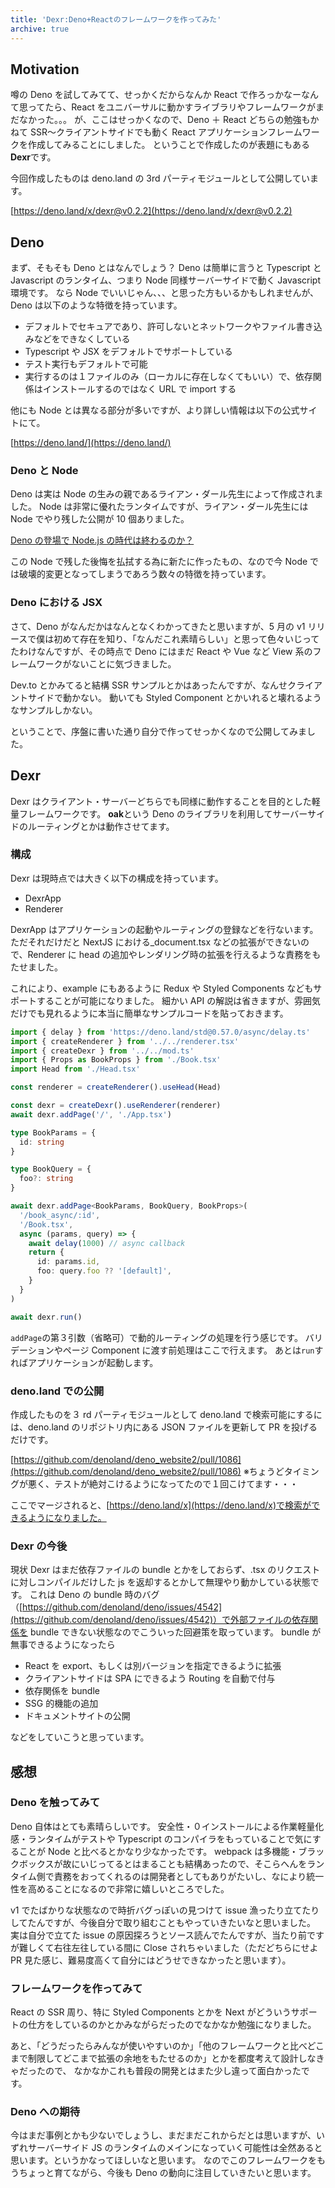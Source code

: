 ```yaml
---
title: 'Dexr:Deno+Reactのフレームワークを作ってみた'
archive: true
---
```


## Motivation

噂の Deno を試してみてて、せっかくだからなんか React で作ろっかなーなんて思ってたら、React をユニバーサルに動かすライブラリやフレームワークがまだなかった。。。
が、ここはせっかくなので、Deno ＋ React どちらの勉強もかねて SSR〜クライアントサイドでも動く React アプリケーションフレームワークを作成してみることにしました。
ということで作成したのが表題にもある**Dexr**です。

今回作成したものは deno.land の 3rd パーティモジュールとして公開しています。

[https://deno.land/x/dexr@v0.2.2](https://deno.land/x/dexr@v0.2.2)

## Deno

まず、そもそも Deno とはなんでしょう？
Deno は簡単に言うと Typescript と Javascript のランタイム、つまり Node 同様サーバーサイドで動く Javascript 環境です。
なら Node でいいじゃん、、、と思った方もいるかもしれませんが、Deno は以下のような特徴を持っています。

- デフォルトでセキュアであり、許可しないとネットワークやファイル書き込みなどをできなくしている
- Typescript や JSX をデフォルトでサポートしている
- テスト実行もデフォルトで可能
- 実行するのは１ファイルのみ（ローカルに存在しなくてもいい）で、依存関係はインストールするのではなく URL で import する

他にも Node とは異なる部分が多いですが、より詳しい情報は以下の公式サイトにて。

[https://deno.land/](https://deno.land/)

### Deno と Node

Deno は実は Node の生みの親であるライアン・ダール先生によって作成されました。
Node は非常に優れたランタイムですが、ライアン・ダール先生には Node でやり残した公開が 10 個ありました。

[Deno の登場で Node.js の時代は終わるのか？](https://qiita.com/so99ynoodles/items/c3ba2a528052827e3b3c)

この Node で残した後悔を払拭する為に新たに作ったもの、なので今 Node では破壊的変更となってしまうであろう数々の特徴を持っています。

### Deno における JSX

さて、Deno がなんだかはなんとなくわかってきたと思いますが、5 月の v1 リリースで僕は初めて存在を知り、「なんだこれ素晴らしい」と思って色々いじってたわけなんですが、その時点で Deno にはまだ React や Vue など View 系のフレームワークがないことに気づきました。

Dev.to とかみてると結構 SSR サンプルとかはあったんですが、なんせクライアントサイドで動かない。
動いても Styled Component とかいれると壊れるようなサンプルしかない。

ということで、序盤に書いた通り自分で作ってせっかくなので公開してみました。

## Dexr

Dexr はクライアント・サーバーどちらでも同様に動作することを目的とした軽量フレームワークです。
**oak**という Deno のライブラリを利用してサーバーサイドのルーティングとかは動作させてます。

### 構成

Dexr は現時点では大きく以下の構成を持っています。

- DexrApp
- Renderer

DexrApp はアプリケーションの起動やルーティングの登録などを行ないます。
ただそれだけだと NextJS における\_document.tsx などの拡張ができないので、Renderer に head の追加やレンダリング時の拡張を行えるような責務をもたせました。

これにより、example にもあるように Redux や Styled Components などもサポートすることが可能になりました。
細かい API の解説は省きますが、雰囲気だけでも見れるように本当に簡単なサンプルコードを貼っておきます。

```typescript
import { delay } from 'https://deno.land/std@0.57.0/async/delay.ts'
import { createRenderer } from '../../renderer.tsx'
import { createDexr } from '../../mod.ts'
import { Props as BookProps } from './Book.tsx'
import Head from './Head.tsx'

const renderer = createRenderer().useHead(Head)

const dexr = createDexr().useRenderer(renderer)
await dexr.addPage('/', './App.tsx')

type BookParams = {
  id: string
}

type BookQuery = {
  foo?: string
}

await dexr.addPage<BookParams, BookQuery, BookProps>(
  '/book_async/:id',
  '/Book.tsx',
  async (params, query) => {
    await delay(1000) // async callback
    return {
      id: params.id,
      foo: query.foo ?? '[default]',
    }
  }
)

await dexr.run()
```

`addPage`の第３引数（省略可）で動的ルーティングの処理を行う感じです。
バリデーションやページ Component に渡す前処理はここで行えます。
あとは`run`すればアプリケーションが起動します。

### deno.land での公開

作成したものを３ rd パーティモジュールとして deno.land で検索可能にするには、deno.land のリポジトリ内にある JSON ファイルを更新して PR を投げるだけです。

[https://github.com/denoland/deno_website2/pull/1086](https://github.com/denoland/deno_website2/pull/1086)
※ちょうどタイミングが悪く、テストが絶対こけるようになってたので１回こけてます・・・

ここでマージされると、[https://deno.land/x](https://deno.land/x)で検索ができるようになりました。

### Dexr の今後

現状 Dexr はまだ依存ファイルの bundle とかをしておらず、.tsx のリクエストに対しコンパイルだけした js を返却するとかして無理やり動かしている状態です。
これは Deno の bundle 時のバグ（[https://github.com/denoland/deno/issues/4542](https://github.com/denoland/deno/issues/4542)）で外部ファイルの依存関係を bundle できない状態なのでこういった回避策を取っています。
bundle が無事できるようになったら

- React を export、もしくは別バージョンを指定できるように拡張
- クライアントサイドは SPA にできるよう Routing を自動で付与
- 依存関係を bundle
- SSG 的機能の追加
- ドキュメントサイトの公開

などをしていこうと思っています。

## 感想

### Deno を触ってみて

Deno 自体はとても素晴らしいです。
安全性・０インストールによる作業軽量化感・ランタイムがテストや Typescript のコンパイラをもっていることで気にすることが Node と比べるとかなり少なかったです。
webpack は多機能・ブラックボックスが故にいじってるとはまることも結構あったので、そこらへんをランタイム側で責務をおってくれるのは開発者としてもありがたいし、なにより統一性を高めることになるので非常に嬉しいところでした。

v1 でたばかりな状態なので時折バグっぽいの見つけて issue 漁ったり立てたりしてたんですが、今後自分で取り組むこともやっていきたいなと思いました。
実は自分で立てた issue の原因探ろうとソース読んでたんですが、当たり前ですが難しくて右往左往している間に Close されちゃいました（ただどちらにせよ PR 見た感じ、難易度高くて自分にはどうせできなかったと思います）。

### フレームワークを作ってみて

React の SSR 周り、特に Styled Components とかを Next がどういうサポートの仕方をしているのかとかみながらだったのでなかなか勉強になりました。

あと、「どうだったらみんなが使いやすいのか」「他のフレームワークと比べどこまで制限してどこまで拡張の余地をもたせるのか」とかを都度考えて設計しなきゃだったので、
なかなかこれも普段の開発とはまた少し違って面白かったです。

### Deno への期待

今はまだ事例とかも少ないでしょうし、まだまだこれからだとは思いますが、いずれサーバーサイド JS のランタイムのメインになっていく可能性は全然あると思います。というかなってほしいなと思います。
なのでこのフレームワークをもうちょっと育てながら、今後も Deno の動向に注目していきたいと思います。
